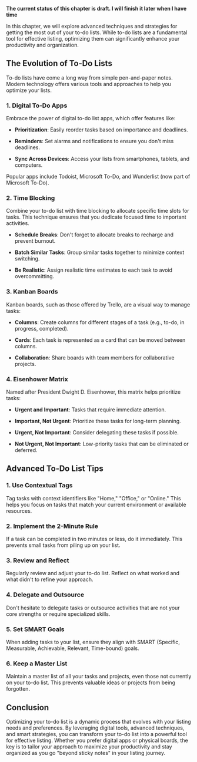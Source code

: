 **The current status of this chapter is draft. I will finish it later when I have time**

In this chapter, we will explore advanced techniques and strategies for getting the most out of your to-do lists. While to-do lists are a fundamental tool for effective listing, optimizing them can significantly enhance your productivity and organization.

The Evolution of To-Do Lists
----------------------------

To-do lists have come a long way from simple pen-and-paper notes. Modern technology offers various tools and approaches to help you optimize your lists.

### 1. Digital To-Do Apps

Embrace the power of digital to-do list apps, which offer features like:

* **Prioritization**: Easily reorder tasks based on importance and deadlines.

* **Reminders**: Set alarms and notifications to ensure you don't miss deadlines.

* **Sync Across Devices**: Access your lists from smartphones, tablets, and computers.

Popular apps include Todoist, Microsoft To-Do, and Wunderlist (now part of Microsoft To-Do).

### 2. Time Blocking

Combine your to-do list with time blocking to allocate specific time slots for tasks. This technique ensures that you dedicate focused time to important activities.

* **Schedule Breaks**: Don't forget to allocate breaks to recharge and prevent burnout.

* **Batch Similar Tasks**: Group similar tasks together to minimize context switching.

* **Be Realistic**: Assign realistic time estimates to each task to avoid overcommitting.

### 3. Kanban Boards

Kanban boards, such as those offered by Trello, are a visual way to manage tasks:

* **Columns**: Create columns for different stages of a task (e.g., to-do, in progress, completed).

* **Cards**: Each task is represented as a card that can be moved between columns.

* **Collaboration**: Share boards with team members for collaborative projects.

### 4. Eisenhower Matrix

Named after President Dwight D. Eisenhower, this matrix helps prioritize tasks:

* **Urgent and Important**: Tasks that require immediate attention.

* **Important, Not Urgent**: Prioritize these tasks for long-term planning.

* **Urgent, Not Important**: Consider delegating these tasks if possible.

* **Not Urgent, Not Important**: Low-priority tasks that can be eliminated or deferred.

Advanced To-Do List Tips
------------------------

### 1. Use Contextual Tags

Tag tasks with context identifiers like "Home," "Office," or "Online." This helps you focus on tasks that match your current environment or available resources.

### 2. Implement the 2-Minute Rule

If a task can be completed in two minutes or less, do it immediately. This prevents small tasks from piling up on your list.

### 3. Review and Reflect

Regularly review and adjust your to-do list. Reflect on what worked and what didn't to refine your approach.

### 4. Delegate and Outsource

Don't hesitate to delegate tasks or outsource activities that are not your core strengths or require specialized skills.

### 5. Set SMART Goals

When adding tasks to your list, ensure they align with SMART (Specific, Measurable, Achievable, Relevant, Time-bound) goals.

### 6. Keep a Master List

Maintain a master list of all your tasks and projects, even those not currently on your to-do list. This prevents valuable ideas or projects from being forgotten.

Conclusion
----------

Optimizing your to-do list is a dynamic process that evolves with your listing needs and preferences. By leveraging digital tools, advanced techniques, and smart strategies, you can transform your to-do list into a powerful tool for effective listing. Whether you prefer digital apps or physical boards, the key is to tailor your approach to maximize your productivity and stay organized as you go "beyond sticky notes" in your listing journey.
